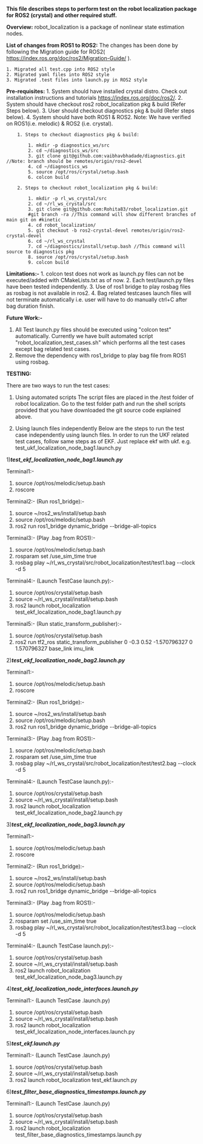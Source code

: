 
**This file describes steps to perform test on the robot localization package for ROS2 (crystal) and other required stuff.**

**Overview:**
	robot_localization is a package of nonlinear state estimation nodes.

**List of changes from ROS1 to ROS2:**
	The changes has been done by following the Migration guide for ROS2( https://index.ros.org/doc/ros2/Migration-Guide/ ).

	1. Migrated all test.cpp into ROS2 style
	2. Migrated yaml files into ROS2 style
	3. Migrated .test files into launch.py in ROS2 style

**Pre-requisites:**
	1. System should have installed crystal distro. Check out installation instructions and tutorials https://index.ros.org/doc/ros2/.
	2. System should have checkout ros2 robot_localization pkg & build (Refer Steps below).
	3. User should checkout diagnostics pkg & build (Refer steps below).
	4. System should have both ROS1 & ROS2. Note: We have verified on ROS1(i.e. melodic) & ROS2 (i.e. crystal).

		1. Steps to checkout diagnostics pkg & build:

			1. mkdir -p diagnostics_ws/src
			2. cd ~/diagnostics_ws/src
			3. git clone git@github.com:vaibhavbhadade/diagnostics.git //Note: branch should be remotes/origin/ros2-devel 
			4. cd ~/diagnostics_ws
			5. source /opt/ros/crystal/setup.bash
			6. colcon build
	   
		2. Steps to checkout robot_localization pkg & build:

			1. mkdir -p rl_ws_crystal/src
			2. cd ~/rl_ws_crystal/src
			3. git clone git@github.com:Rohita83/robot_localization.git
			#git branch -ra //This command will show different branches of main git on #kinetic
			4. cd robot_localization/
			5. git checkout -b ros2-crystal-devel remotes/origin/ros2-crystal-devel
			6. cd ~/rl_ws_crystal
			7. cd ~/diagnostics/install/setup.bash //This command will source to diagnostics pkg
			8. source /opt/ros/crystal/setup.bash
			9. colcon build

**Limitations:-** 
	1. colcon test does not work as launch.py files can not be executed/added with CMakeLists.txt as of now.
	2. Each test/launch.py files have been tested independently.
	3. Use of ros1 bridge to play rosbag files as rosbag is not available in ros2.
	4. Bag related testcases launch files will not terminate automatically i.e. user will have to do manually ctrl+C after bag duration finish.

**Future Work:-**
1. All Test launch.py files should be executed using "colcon test" automatically. Currently we have built automated script "robot_localization_test_cases.sh" which performs all the test cases except bag related test cases.
2. Remove the dependency with ros1_bridge to play bag file from ROS1 using rosbag.

**TESTING:**

There are two ways to run the test cases:
1. Using automated scripts
The script files are placed in the /test folder of robot localization.
Go to the test folder path and run the shell scripts provided that you have downloaded the git source code explained above.

2. Using launch files independently
Below are the steps to run the test case independently using launch files.
In order to run the UKF related test cases, follow same steps as of EKF. Just replace ekf with ukf.
e.g. test_ukf_localization_node_bag1.launch.py

1)*******test_ekf_localization_node_bag1.launch.py*******

Terminal1:-
1. source /opt/ros/melodic/setup.bash
2. roscore

Terminal2:- (Run ros1_bridge):-
1. source ~/ros2_ws/install/setup.bash
2. source /opt/ros/melodic/setup.bash
3. ros2 run ros1_bridge dynamic_bridge --bridge-all-topics	

Terminal3:- (Play .bag from ROS1):-
1. source /opt/ros/melodic/setup.bash
2. rosparam set /use_sim_time true
3. rosbag play ~/rl_ws_crystal/src/robot_localization/test/test1.bag --clock -d 5

Terminal4:- (Launch TestCase launch.py):-
1. source /opt/ros/crystal/setup.bash
2. source ~/rl_ws_crystal/install/setup.bash
3. ros2 launch robot_localization test_ekf_localization_node_bag1.launch.py

Terminal5:- (Run static_transform_publisher):-
1. source /opt/ros/crystal/setup.bash
2. ros2 run tf2_ros static_transform_publisher 0 -0.3 0.52 -1.570796327 0 1.570796327 base_link imu_link


2)*******test_ekf_localization_node_bag2.launch.py*******

Terminal1:-
1. source /opt/ros/melodic/setup.bash
2. roscore

Terminal2:- (Run ros1_bridge):-
1. source ~/ros2_ws/install/setup.bash
2. source /opt/ros/melodic/setup.bash
3. ros2 run ros1_bridge dynamic_bridge --bridge-all-topics	

Terminal3:- (Play .bag from ROS1):-
1. source /opt/ros/melodic/setup.bash
2. rosparam set /use_sim_time true
3. rosbag play ~/rl_ws_crystal/src/robot_localization/test/test2.bag --clock -d 5

Terminal4:- (Launch TestCase launch.py):-
1. source /opt/ros/crystal/setup.bash
2. source ~/rl_ws_crystal/install/setup.bash
3. ros2 launch robot_localization test_ekf_localization_node_bag2.launch.py

3)*******test_ekf_localization_node_bag3.launch.py*******

Terminal1:-
1. source /opt/ros/melodic/setup.bash
2. roscore

Terminal2:- (Run ros1_bridge):-
1. source ~/ros2_ws/install/setup.bash
2. source /opt/ros/melodic/setup.bash
3. ros2 run ros1_bridge dynamic_bridge --bridge-all-topics	

Terminal3:- (Play .bag from ROS1):-
1. source /opt/ros/melodic/setup.bash
2. rosparam set /use_sim_time true
3. rosbag play ~/rl_ws_crystal/src/robot_localization/test/test3.bag --clock -d 5

Terminal4:- (Launch TestCase launch.py):-
1. source /opt/ros/crystal/setup.bash
2. source ~/rl_ws_crystal/install/setup.bash
3. ros2 launch robot_localization test_ekf_localization_node_bag3.launch.py

4)*******test_ekf_localization_node_interfaces.launch.py*******

Terminal1:- (Launch TestCase .launch.py)
1. source /opt/ros/crystal/setup.bash
2. source ~/rl_ws_crystal/install/setup.bash
3. ros2 launch robot_localization test_ekf_localization_node_interfaces.launch.py

5)*******test_ekf.launch.py*******

Terminal1:- (Launch TestCase .launch.py)
1. source /opt/ros/crystal/setup.bash
2. source ~/rl_ws_crystal/install/setup.bash
3. ros2 launch robot_localization test_ekf.launch.py

6)*******test_filter_base_diagnostics_timestamps.launch.py*******

Terminal1:- (Launch TestCase .launch.py)
1. source /opt/ros/crystal/setup.bash
2. source ~/rl_ws_crystal/install/setup.bash
3. ros2 launch robot_localization test_filter_base_diagnostics_timestamps.launch.py

